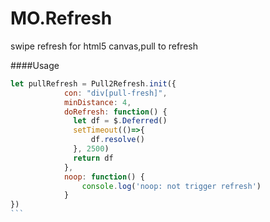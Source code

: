 # MO.Refresh
swipe refresh for html5 canvas,pull to refresh

####Usage

````Javascript
let pullRefresh = Pull2Refresh.init({
            con: "div[pull-fresh]",
            minDistance: 4,
            doRefresh: function() {
              let df = $.Deferred()
              setTimeout(()=>{
                  df.resolve()
              }, 2500)
              return df
            },
            noop: function() {
                console.log('noop: not trigger refresh')
            }
})
```
